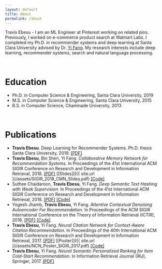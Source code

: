 ```yaml
---
layout: default
title: About
permalink: /about
---
```



Travis Ebesu - I am an ML Engineer at Pinterest working on related pins. Previously, I worked on e-commerce product search at Walmart Labs. I completed my Ph.D. in recommender systems and deep learning at Santa Clara University advised by Dr. [Yi Fang](http://www.cse.scu.edu/~yfang/). My research interests include deep learning, recommender systems, search and natural language processing.

<br>

# Education
* Ph.D. in Computer Science & Engineering, Santa Clara University, 2019
* M.S. in Computer Science & Engineering,  Santa Clara University, 2015
* B.S. in Computer Science, Chaminade University, 2013

<br>

# Publications
* **Travis Ebesu**. Deep Learning for Recommender Systems. Ph.D. thesis Santa Clara University, 2019. [[PDF]](https://scholarcommons.scu.edu/cgi/viewcontent.cgi?article=1021&context=eng_phd_theses)
* **Travis Ebesu**, Bin Shen, Yi Fang. *Collaborative Memory Network for Recommendation Systems*. In Proceedings of the 41st International ACM SIGIR Conference on Research and Development in Information Retrieval, 2018. [[PDF]](https://arxiv.org/pdf/1804.10862.pdf) [[Slides]]({{ site.url }}/assets/SIGIR_2018_CMN_Slides.pdf) [[Code]](https://github.com/tebesu/CollaborativeMemoryNetwork)
* Suthee Chaidaroon, **Travis Ebesu**, Yi Fang. *Deep Semantic Text Hashing with Weak Supervision*. In Proceedings of the 41st International ACM SIGIR Conference on Research and Development in Information Retrieval, 2018. [[PDF]](http://www.cse.scu.edu/~yfang/Deep_Semantic_Text_Hashing_Weak_Supervision.pdf) [[Code]](https://github.com/unsuthee/SemanticHashingWeakSupervision)
* Yogesh Jhamb, **Travis Ebesu**, Yi Fang. *Attentive Contextual Denoising Autoencoder For Recommendation*. In Proceedings of the ACM SIGIR International Conference on the Theory of Information Retrieval (ICTIR), 2018. [[PDF]](http://www.cse.scu.edu/~yfang/ACDA.pdf) [[Code]](https://github.com/yjhamb/acda)
* **Travis Ebesu**, Yi Fang. *Neural Citation Network for Context-Aware Citation Recommendation*. In Proceedings of the 40th International ACM SIGIR Conference on Research and Development in Information Retrieval, 2017. [[PDF]](http://www.cse.scu.edu/~yfang/NCN.pdf) [[Poster]]({{ site.url }}/assets/NCN_Poster_SIGIR_2017.pdf) [[Code]](https://github.com/tebesu/NeuralCitationNetwork)
* **Travis Ebesu**, Yi Fang. *Neural Semantic Personalized Ranking for Item Cold-Start Recommendation*. In Information Retrieval Journal (IRJ), Springer, 2017. [[PDF]](http://www.cse.scu.edu/~yfang/NSPR.pdf)

<br>

<!-- Reviewer: IEEE Intelligent Systems -->
